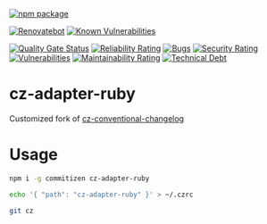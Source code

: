 [![npm package](https://img.shields.io/npm/v/cz-adapter-ruby?label=npm%20package)](https://www.npmjs.com/package/cz-adapter-ruby)

[![Renovatebot](https://img.shields.io/badge/Renovate-enabled-success)](https://renovateapp.com/)
[![Known Vulnerabilities](https://snyk.io/test/github/s14k51/cz-adapter-ruby/badge.svg?targetFile=package.json)](https://snyk.io/test/github/s14k51/cz-adapter-ruby?targetFile=package.json)

[![Quality Gate Status](https://sonarcloud.io/api/project_badges/measure?project=s14k51_cz-adapter-ruby&metric=alert_status)](https://sonarcloud.io/dashboard?id=s14k51_cz-adapter-ruby)
[![Reliability Rating](https://sonarcloud.io/api/project_badges/measure?project=s14k51_cz-adapter-ruby&metric=reliability_rating)](https://sonarcloud.io/dashboard?id=s14k51_cz-adapter-ruby)
[![Bugs](https://sonarcloud.io/api/project_badges/measure?project=s14k51_cz-adapter-ruby&metric=bugs)](https://sonarcloud.io/dashboard?id=s14k51_cz-adapter-ruby)
[![Security Rating](https://sonarcloud.io/api/project_badges/measure?project=s14k51_cz-adapter-ruby&metric=security_rating)](https://sonarcloud.io/dashboard?id=s14k51_cz-adapter-ruby)
[![Vulnerabilities](https://sonarcloud.io/api/project_badges/measure?project=s14k51_cz-adapter-ruby&metric=vulnerabilities)](https://sonarcloud.io/dashboard?id=s14k51_cz-adapter-ruby)
[![Maintainability Rating](https://sonarcloud.io/api/project_badges/measure?project=s14k51_cz-adapter-ruby&metric=sqale_rating)](https://sonarcloud.io/dashboard?id=s14k51_cz-adapter-ruby)
[![Technical Debt](https://sonarcloud.io/api/project_badges/measure?project=s14k51_cz-adapter-ruby&metric=sqale_index)](https://sonarcloud.io/dashboard?id=s14k51_cz-adapter-ruby)

# cz-adapter-ruby

Customized fork of [cz-conventional-changelog](https://www.npmjs.com/package/cz-conventional-changelog)

# Usage

```bash
npm i -g commitizen cz-adapter-ruby
```

```bash
echo '{ "path": "cz-adapter-ruby" }' > ~/.czrc
```

```bash
git cz
```
